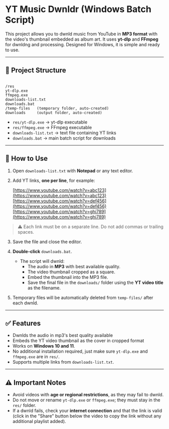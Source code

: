# YT Music Dwnldr (Windows Batch Script)

This project allows you to dwnld music from YouTube in **MP3 format** with the video's thumbnail embedded as album art. It uses **yt-dlp** and **FFmpeg** for dwnldng and processing. Designed for Windows, it is simple and ready to use.

---

## 📂 Project Structure

```

/res
yt-dlp.exe
ffmpeg.exe
downloads-list.txt
downloads.bat
/temp-files   (temporary folder, auto-created)
downloads     (output folder, auto-created)

```

- `res/yt-dlp.exe` → yt-dlp executable
- `res/ffmpeg.exe` → FFmpeg executable
- `downloads-list.txt` → text file containing YT links
- `downloads.bat` → main batch script for downloads

---

## 📝 How to Use

1. Open `downloads-list.txt` with **Notepad** or any text editor.  
2. Add YT links, **one per line**, for example:

	[https://www.youtube.com/watch?v=abc123](https://www.youtube.com/watch?v=abc123)  
	[https://www.youtube.com/watch?v=def456](https://www.youtube.com/watch?v=def456)  
	[https://www.youtube.com/watch?v=ghi789](https://www.youtube.com/watch?v=ghi789)  


> ⚠️ Each link must be on a separate line. Do not add commas or trailing spaces.

3. Save the file and close the editor.  

4. **Double-click** `downloads.bat`.  
   - The script will dwnld:
     - The audio in **MP3** with best available quality.
     - The video thumbnail cropped as a square.
     - Embed the thumbnail into the MP3 file.
     - Save the final file in the `downloads/` folder using the **YT video title** as the filename.

5. Temporary files will be automatically deleted from `temp-files/` after each dwnld.

---

## ✅ Features

- Dwnlds the audio in mp3's best quality available
- Embeds the YT video thumbnail as the cover in cropped format
- Works on **Windows 10 and 11**.
- No additional installation required, just make sure `yt-dlp.exe` and `ffmpeg.exe` are in `res/`.
- Supports multiple links from `downloads-list.txt`.

---

## ⚠️ Important Notes

- Avoid videos with **age or regional restrictions**, as they may fail to dwnld.
- Do not move or rename `yt-dlp.exe` or `ffmpeg.exe`; they must stay in the `res/` folder.
- If a dwnld fails, check your **internet connection** and that the link is valid (click in the "Share" button below the video to copy the link without any additional playlist added).

